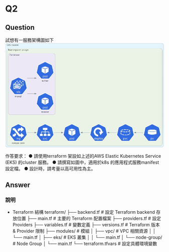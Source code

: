 # Q2

## Question
試想有一服務架構圖如下
![kubeernetes_architecture](kubeernetes_architecture.jpg)

作答要求：
● 請使用terraform 架設如上述的AWS Elastic Kubernetes Service (EKS)
的cluster 服務。
● 請撰寫如圖中，適用於k8s 的應用程式服務manifest 設定檔。
● 設計時，請考量以高可用性為主。

## Answer

### 說明

- Terraform 結構
terraform/
├── backend.tf             # 設定 Terraform backend 存放位置
├── main.tf                # 主要的 Terraform 配置檔案
├── providers.tf           # 設定 Providers
├── variables.tf           # 變數定義
├── versions.tf            # Terraform 版本 & Provider 限制
├── modules/               # 模組
│   ├── vpc/               # VPC 相關資源
│   │   └── main.tf
│   ├── eks/               # EKS 叢集
│   │   └── main.tf
│   └── node-group/        # Node Group
│       └── main.tf
└── terraform.tfvars       # 設定具體環境變數

